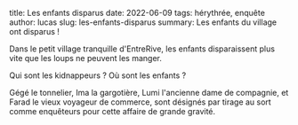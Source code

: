 title: Les enfants disparus
date: 2022-06-09
tags: hérythrée, enquête
author: lucas
slug: les-enfants-disparus
summary: Les enfants du village ont disparus !


Dans le petit village tranquille d'EntreRive, les enfants disparaissent plus vite que les loups ne peuvent les manger.

Qui sont les kidnappeurs ? Où sont les enfants ?

Gégé le tonnelier, Ima la gargotière, Lumi l'ancienne dame de compagnie, et Farad le vieux voyageur de commerce,
sont désignés par tirage au sort comme enquêteurs pour cette affaire de grande gravité.
